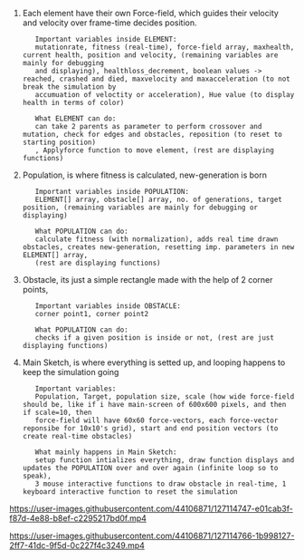 1) Each element have their own Force-field, which guides their velocity and velocity over frame-time decides position.
       
          Important variables inside ELEMENT:
          mutationrate, fitness (real-time), force-field array, maxhealth, current health, position and velocity, (remaining variables are mainly for debugging
          and displaying), healthloss_decrement, boolean values -> reached, crashed and died, maxvelocity and maxacceleration (to not break the simulation by 
          accumuation of veloctity or acceleration), Hue value (to display health in terms of color)
          
          What ELEMENT can do:
          can take 2 parents as parameter to perform crossover and mutation, check for edges and obstacles, reposition (to reset to starting position)
          , Applyforce function to move element, (rest are displaying functions)
    
    
2) Population, is where fitness is calculated, new-generation is born
   
          Important variables inside POPULATION:
          ELEMENT[] array, obstacle[] array, no. of generations, target position, (remaining variables are mainly for debugging or displaying)
          
          What POPULATION can do:
          calculate fitness (with normalization), adds real time drawn obstacles, creates new-generation, resetting imp. parameters in new ELEMENT[] array, 
          (rest are displaying functions)
          
   
3) Obstacle, its just a simple rectangle made with the help of 2 corner points,
   
          Important variables inside OBSTACLE:
          corner point1, corner point2
          
          What POPULATION can do:
          checks if a given position is inside or not, (rest are just displaying functions)
          
   
   
4) Main Sketch, is where everything is setted up, and looping happens to keep the simulation going
   
          Important variables:
          Population, Target, population size, scale (how wide force-field should be, like if i have main-screen of 600x600 pixels, and then if scale=10, then
          force-field will have 60x60 force-vectors, each force-vector reponsibe for 10x10's grid), start and end position vectors (to create real-time obstacles)
          
          What mainly happens in Main Sketch:
          setup function intializes everything, draw function displays and updates the POPULATION over and over again (infinite loop so to speak),
          3 mouse interactive functions to draw obstacle in real-time, 1 keyboard interactive function to reset the simulation
        
   
   
   


https://user-images.githubusercontent.com/44106871/127114747-e01cab3f-f87d-4e88-b8ef-c2295217bd0f.mp4



https://user-images.githubusercontent.com/44106871/127114766-1b998127-2ff7-41dc-9f5d-0c227f4c3249.mp4



